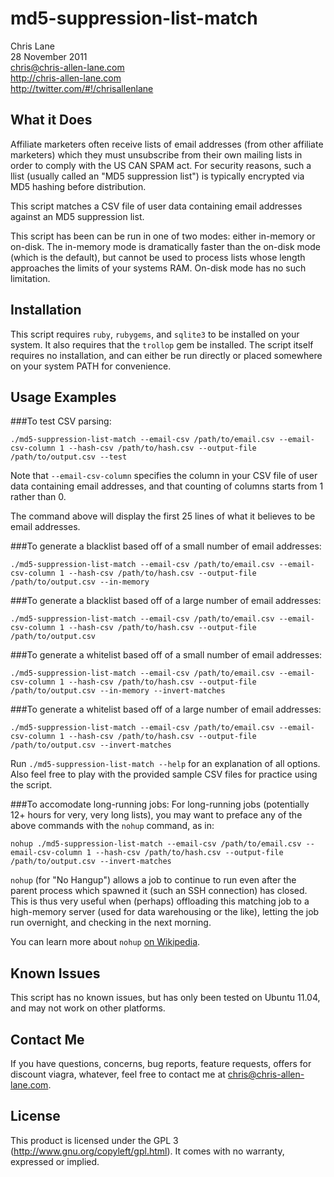 md5-suppression-list-match
=================
Chris Lane  
28 November 2011  
chris@chris-allen-lane.com  
http://chris-allen-lane.com  
http://twitter.com/#!/chrisallenlane


What it Does
------------
Affiliate marketers often receive lists of email addresses (from other
affiliate marketers) which they must unsubscribe from their own mailing
lists in order to comply with the US CAN SPAM act. For security reasons,
such a llist (usually called an "MD5 suppression list") is typically
encrypted via MD5 hashing before distribution.

This script matches a CSV file of user data containing email addresses
against an MD5 suppression list.

This script has been can be run in one of two modes: either in-memory or
on-disk. The in-memory mode is dramatically faster than the on-disk mode
(which is the default), but cannot be used to process lists whose length
approaches the limits of your systems RAM. On-disk mode has no such
limitation.


Installation
------------
This script requires `ruby`, `rubygems`, and `sqlite3` to be installed on
your system. It also requires that the `trollop` gem be installed. The
script itself requires no installation, and can either be run directly
or placed somewhere on your system PATH for convenience.


Usage Examples
--------------
###To test CSV parsing:

    ./md5-suppression-list-match --email-csv /path/to/email.csv --email-csv-column 1 --hash-csv /path/to/hash.csv --output-file /path/to/output.csv --test

Note that `--email-csv-column` specifies the column in your CSV file
of user data containing email addresses, and that counting of columns
starts from 1 rather than 0.

The command above will display the first 25 lines of what it believes to be
email addresses.

###To generate a blacklist based off of a small number of email addresses:

    ./md5-suppression-list-match --email-csv /path/to/email.csv --email-csv-column 1 --hash-csv /path/to/hash.csv --output-file /path/to/output.csv --in-memory
    
    
###To generate a blacklist based off of a large number of email addresses:

    ./md5-suppression-list-match --email-csv /path/to/email.csv --email-csv-column 1 --hash-csv /path/to/hash.csv --output-file /path/to/output.csv
    
###To generate a whitelist based off of a small number of email addresses:

    ./md5-suppression-list-match --email-csv /path/to/email.csv --email-csv-column 1 --hash-csv /path/to/hash.csv --output-file /path/to/output.csv --in-memory --invert-matches
    
###To generate a whitelist based off of a large number of email addresses:

    ./md5-suppression-list-match --email-csv /path/to/email.csv --email-csv-column 1 --hash-csv /path/to/hash.csv --output-file /path/to/output.csv --invert-matches

Run `./md5-suppression-list-match --help` for an explanation of all options. Also feel free to play with the provided sample CSV files for practice using the script.

###To accomodate long-running jobs:
For long-running jobs (potentially 12+ hours for very, very long lists),
you may want to preface any of the above commands with the `nohup`
command, as in:

    nohup ./md5-suppression-list-match --email-csv /path/to/email.csv --email-csv-column 1 --hash-csv /path/to/hash.csv --output-file /path/to/output.csv --invert-matches
    
`nohup` (for "No Hangup") allows a job to continue to run even after the
 parent process which spawned it (such an SSH connection) has closed. This
 is thus very useful when (perhaps) offloading this matching job to a 
 high-memory server (used for data warehousing or the like), letting the
 job run overnight, and checking in the next morning.
 
 You can learn more about `nohup` [on Wikipedia](http://en.wikipedia.org/wiki/Nohup).


Known Issues
------------
This script has no known issues, but has only been tested on Ubuntu
11.04, and may not work on other platforms.


Contact Me
-------------
If you have questions, concerns, bug reports, feature requests, offers
for discount viagra, whatever, feel free to contact me at chris@chris-allen-lane.com.


License
-------
This product is licensed under the GPL 3 (http://www.gnu.org/copyleft/gpl.html).
It comes with no warranty, expressed or implied.
